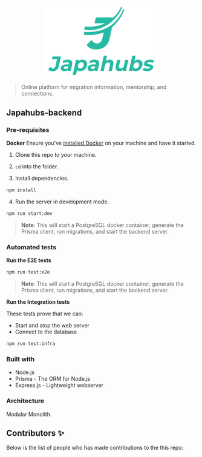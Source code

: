 <p align="center">
 <img src="./diagrams/japahubs-logo.png" width="300" alt="Logo"/>
</p>

> Online platform for migration information, mentorship, and connections.

## Japahubs-backend

### Pre-requisites

**Docker**
Ensure you've [installed Docker](https://www.docker.com/products/docker-desktop/) on your machine and have it started.

1. Clone this repo to your machine.

2. `cd` into the folder.

3. Install dependencies.

```bash
npm install
```

4. Run the server in development mode.

```bash
npm run start:dev
```

> **Note**: This will start a PostgreSQL docker container, generate the Prisma client, run migrations, and start the backend server.

### Automated tests

**Run the E2E tests**

```bash
npm run test:e2e
```

> **Note**: This will start a PostgreSQL docker container, generate the Prisma client, run migrations, and start the backend server.

**Run the Integration tests**

These tests prove that we can:

- Start and stop the web server
- Connect to the database

```bash
npm run test:infra
```

### Built with

- Node.js
- Prisma - The ORM for Node.js
- Express.js - Lightweight webserver

### Architecture

Modular Monolith.

## Contributors ✨

Below is the list of people who has made contributions to the this repo:
